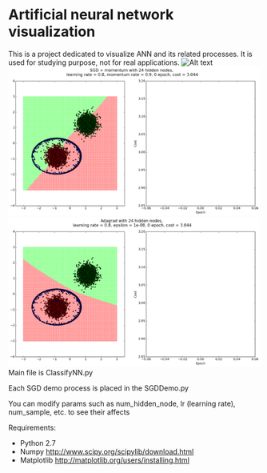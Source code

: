 Artificial neural network visualization
=======================================

This is a project dedicated to visualize ANN and its related processes. It is used for studying purpose, not for real applications.
![Alt text](/img/sgd.gif?raw=true)
![Alt text](/img/sgdm.gif?raw=true)
![Alt text](/img/adagrad.gif?raw=true)
Main file is ClassifyNN.py

Each SGD demo process is placed in the SGDDemo.py

You can modify params such as num_hidden_node, lr (learning rate), num_sample, etc. to see their affects

Requirements:
- Python 2.7
- Numpy http://www.scipy.org/scipylib/download.html
- Matplotlib http://matplotlib.org/users/installing.html

